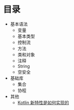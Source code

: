 # 目录

- 基本语法
  - 变量
  - 基本类型
  - 控制流
  - 方法
  - 类和对象
  - 注释
  - String
  - 空安全
- 基础库
  - 集合
  - 协程
- 其他
  - [Kotlin 新特性是如何实现的](./Kotlin%20新特性是如何实现的.md)